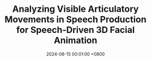 ---
title:          "Analyzing Visible Articulatory Movements in Speech Production for Speech-Driven 3D Facial Animation"
date:           2024-08-15 00:01:00 +0800
selected:       true
pub:            "IEEE International Conference on Image Processing (ICIP)"
pub_last:       ' <span class="badge badge-pill badge-publication badge-success">Poster</span>'
pub_date:       "2024"

# abstract: >-
#   This research investigates the relationship between visible articulatory movements and speech production to create realistic speech-driven 3D facial animations. It provides insights into optimizing facial motion prediction using multimodal data.
cover:          /assets/images/covers/icip24.png
authors:
  - Hyung Kyu Kim
  - Sangmin Lee
  - Hak Gu Kim
links:
  Paper: https://ieeexplore.ieee.org/document/10647359
  Code: ""
---